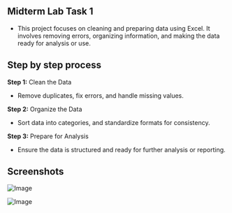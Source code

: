 ## Midterm Lab Task 1
- This project focuses on cleaning and preparing data using Excel. It involves removing errors, organizing information, and making the data ready for analysis or use.

## Step by step process
**Step 1:** Clean the Data  
- Remove duplicates, fix errors, and handle missing values.

**Step 2:** Organize the Data  
- Sort data into categories, and standardize formats for consistency.

**Step 3:** Prepare for Analysis  
- Ensure the data is structured and ready for further analysis or reporting.
  
## Screenshots
![Image](https://github.com/user-attachments/assets/216742f8-bc94-41b9-9e09-77812802ac9e)

![Image](https://github.com/user-attachments/assets/505c291c-8999-498f-86f3-63c84b776b53)
